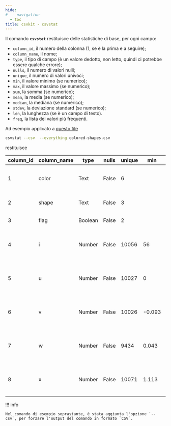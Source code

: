 ```yaml
---
hide:
#  - navigation
  - toc
title: csvkit - csvstat
---
```


Il comando **`csvstat`** restituisce delle statistiche di base, per ogni campo:

  - `column_id`, il numero della colonna (1, se è la prima e a seguire);
  - `column_name`, il nome;
  - `type`, il tipo di campo (è un valore dedotto, non letto, quindi ci potrebbe essere qualche errore);
  - `nulls`, il numero di valori nulli;
  - `unique`, il numero di valori univoci;
  - `min`, il valore minimo (se numerico);
  - `max`, il valore massimo (se numerico);
  - `sum`, la somma (se numerico);
  - `mean`, la media (se numerico);
  - `median`, la mediana (se numerico);
  - `stdev`, la deviazione standard (se numerico);
  - `len`, la lunghezza (se è un campo di testo).
  - `freq`, la lista dei valori più frequenti.


Ad esempio applicato a [questo file](../data/colored-shapes.csv)

```bash
csvstat --csv  --everything colored-shapes.csv
```

restituisce

| column_id | column_name | type | nulls | unique | min | max | sum | mean | median | stdev | len | freq |
| --- | --- | --- | --- | --- | --- | --- | --- | --- | --- | --- | --- | --- |
| 1 | color | Text | False | 6 |  |  |  |  |  |  | 6 | red, blue, yellow, purple, green |
| 2 | shape | Text | False | 3 |  |  |  |  |  |  | 8 | square, triangle, circle |
| 3 | flag | Boolean | False | 2 |  |  |  |  |  |  |  | False, True |
| 4 | i | Number | False | 10056 | 56 | 499,974 | 2,526,603,201 | 250,704.822 | 251,091 | 144,935.141 |  | 18685, 26495, 36075, 49190, 68145 |
| 5 | u | Number | False | 10027 | 0 | 1 | 5,022.133 | 0.498 | 0.498 | 0.29 |  | 0.854026, 0.546961, 0.017264, 0.171977, 0.170643 |
| 6 | v | Number | False | 10026 | -0.093 | 1.072 | 5,016.697 | 0.498 | 0.497 | 0.289 |  | 0.971983, 0.090678, 0.221560, 0.004933, 0.464153 |
| 7 | w | Number | False | 9434 | 0.043 | 0.901 | 5,034.491 | 0.5 | 0.5 | 0.034 |  | 0.506155, 0.521158, 0.499156, 0.494010, 0.520913 |
| 8 | x | Number | False | 10071 | 1.113 | 8.921 | 50,464.129 | 5.007 | 4.997 | 1.166 |  | 5.458618, 4.011646, 5.332571, 4.315572, 5.178077 |

!!! info

    Nel comando di esempio soprastante, è stata aggiunta l'opzione `--csv`, per forzare l'output del comando in formato `CSV`.

